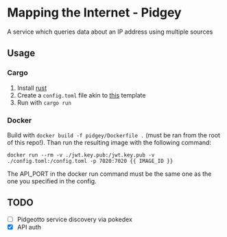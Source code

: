 # Mapping the Internet - Pidgey
A service which queries data about an IP address using multiple sources

## Usage
### Cargo
1. Install [rust](https://www.rust-lang.org/learn/get-started)
2. Create a `config.toml` file akin to [this](./config/config.toml) template
3. Run with `cargo run`

### Docker
Build with `docker build -f pidgey/Dockerfile .` (must be ran from the root of this repo!). Than run the resulting image with the following command:
```
docker run --rm -v ./jwt.key.pub:/jwt.key.pub -v ./config.toml:/config.toml -p 7020:7020 {{ IMAGE_ID }}
```

The API_PORT in the docker run command must be the same one as the one you specified in the config.

## TODO
- [ ] Pidgeotto service discovery via pokedex
- [x] API auth
